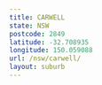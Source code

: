 ```yaml
---
title: CARWELL
state: NSW
postcode: 2849
latitude: -32.708935
longitude: 150.059088
url: /nsw/carwell/
layout: suburb
---
```

